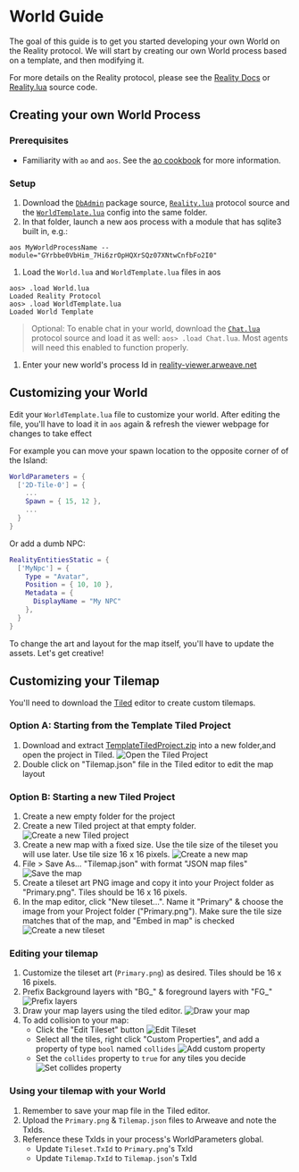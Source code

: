 # World Guide

The goal of this guide is to get you started developing your own World on the Reality protocol. We will start by creating our own World process based on a template, and then modifying it.

For more details on the Reality protocol, please see the [Reality Docs](./Reality.md) or [Reality.lua](../process/blueprint/Reality.lua) source code.

## Creating your own World Process

### Prerequisites

- Familiarity with `ao` and `aos`. See the [ao cookbook](https://cookbook_ao.arweave.dev/welcome/index.html) for more information.

### Setup

1. Download the [`DbAdmin`](../process/blueprint/dbAdmin.lua) package source, [`Reality.lua`](../process/blueprint/Reality.lua) protocol source and the [`WorldTemplate.lua`](./src/WorldTemplate.lua) config into the same folder.
2. In that folder, launch a new aos process with a module that has sqlite3 built in, e.g.:

`aos MyWorldProcessName --module="GYrbbe0VbHim_7Hi6zrOpHQXrSQz07XNtwCnfbFo2I0"`

1. Load the `World.lua` and `WorldTemplate.lua` files in aos
```
aos> .load World.lua
Loaded Reality Protocol
aos> .load WorldTemplate.lua
Loaded World Template
```
> Optional: To enable chat in your world, download the [`Chat.lua`](../process/blueprint/Chat.lua) protocol source and load it as well: `aos> .load Chat.lua`. Most agents will need this enabled to function properly.

1. Enter your new world's process Id in [reality-viewer.arweave.net](https://reality-viewer.arweave.net/)

## Customizing your World

Edit your `WorldTemplate.lua` file to customize your world. After editing the file, you'll have to load it in `aos` again & refresh the viewer webpage for changes to take effect

For example you can move your spawn location to the opposite corner of of the Island:
```lua
WorldParameters = {
  ['2D-Tile-0'] = {
    ...
    Spawn = { 15, 12 },
    ...
  }
}
```

Or add a dumb NPC:
```lua
RealityEntitiesStatic = {
  ['MyNpc'] = {
    Type = "Avatar",
    Position = { 10, 10 },
    Metadata = {
      DisplayName = "My NPC"
    },
  }
}
```

To change the art and layout for the map itself, you'll have to update the assets. Let's get creative!

## Customizing your Tilemap

You'll need to download the [Tiled](https://www.mapeditor.org/) editor to create custom tilemaps.

### Option A: Starting from the Template Tiled Project

1. Download and extract [TemplateTiledProject.zip](./dl/TemplateTiledProject.zip) into a new folder,and open the project in Tiled.
![Open the Tiled Project](./img/00openproject.png)
1. Double click on "Tilemap.json" file in the Tiled editor to edit the map layout

### Option B: Starting a new Tiled Project

1. Create a new empty folder for the project
2. Create a new Tiled project at that empty folder.
![Create a new Tiled project](./img/01newproject.png)
3. Create a new map with a fixed size. Use the tile size of the tileset you will use later. Use tile size 16 x 16 pixels.
![Create a new map](./img/02newmap.png)
4. File > Save As... "Tilemap.json" with format "JSON map files"
![Save the map](./img/03savemap.png)
5. Create a tileset art PNG image and copy it into your Project folder as "Primary.png". Tiles should be 16 x 16 pixels.
6. In the map editor, click "New tileset...". Name it "Primary" & choose the image from your Project folder ("Primary.png"). Make sure the tile size matches that of the map, and "Embed in map" is checked
![Create a new tileset](./img/04newtileset.png)

### Editing your tilemap

1. Customize the tileset art (`Primary.png`) as desired. Tiles should be 16 x 16 pixels.
2. Prefix Background layers with "BG_" & foreground layers with "FG_"
![Prefix layers](./img/05layers.png)
3. Draw your map layers using the tiled editor.
![Draw your map](./img/06drawmap.png)
4. To add collision to your map:
   - Click the "Edit Tileset" button
  ![Edit Tileset](./img/07edittileset.png)
   - Select all the tiles, right click "Custom Properties", and add a property of type `bool` named `collides`
  ![Add custom property](./img/08addproperty.png)
   - Set the `collides` property to `true` for any tiles you decide
  ![Set collides property](./img/09setcollides.png)

### Using your tilemap with your World
1. Remember to save your map file in the Tiled editor.
2. Upload the `Primary.png` & `Tilemap.json` files to Arweave and note the TxIds.
3. Reference these TxIds in your process's WorldParameters global.
   - Update `Tileset.TxId` to `Primary.png`'s TxId
   - Update `Tilemap.TxId` to `Tilemap.json`'s TxId
